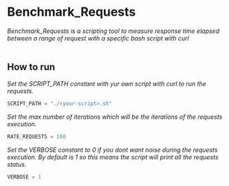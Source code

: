 # Benchmark_Requests
<em>
Benchmark_Requests is a scripting tool to measure response time elapsed between a range of request with a specific bash script with curl
</em>

<br/>
<br/>

## How to run ##
<em>
Set the SCRIPT_PATH constant with yur own script with curl to run the requests.
</em>

```python
SCRIPT_PATH = "./<your-script>.sh"
```

<em>

Set the max number of iterations which will be the iterations of the requests execution.
</em>

```python
RATE_REQUESTS = 100
```
<em>


Set the VERBOSE constant to 0 if you dont want noise during the requests execution. By default is 1 so this means the script will print all the requests status.

</em>

```python
VERBOSE = 1
```